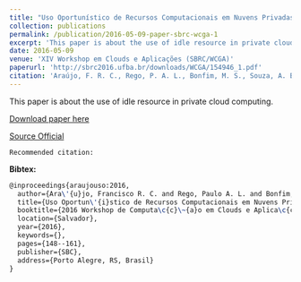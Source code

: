 ```yaml
---
title: "Uso Oportunístico de Recursos Computacionais em Nuvens Privadas"
collection: publications
permalink: /publication/2016-05-09-paper-sbrc-wcga-1
excerpt: 'This paper is about the use of idle resource in private cloud computing.'
date: 2016-05-09
venue: 'XIV Workshop em Clouds e Aplicações (SBRC/WCGA)'
paperurl: 'http://sbrc2016.ufba.br/downloads/WCGA/154946_1.pdf'
citation: 'Araújo, F. R. C., Rego, P. A. L., Bonfim, M. S., Souza, A. B. De, & Souza, J. N. De. (2016). &quot;Uso Oportunístico de Recursos Computacionais em Nuvens Privadas.&quot; <i>In XIV Workshop em Clouds e Aplicações (SBRC/WCGA)</i>. (pp. 148--161). Salvador, BA: SBC.'
---
```

This paper is about the use of idle resource in private cloud computing.

[Download paper here](https://renato2012.github.io/files/2016-sbrc-wcga-1.pdf)

[Source Official](http://sbrc2016.ufba.br/downloads/WCGA/154946_1.pdf)

`Recommended citation:`

**Bibtex:**

```tex
@inproceedings{araujouso:2016,
  author={Ara\'{u}jo, Francisco R. C. and Rego, Paulo A. L. and Bonfim, Michel S and de Souza, Alisson B and de Souza, Jos\'{e} N},
  title={Uso Oportun\'{i}stico de Recursos Computacionais em Nuvens Privadas},
  booktitle={2016 Workshop de Computa\c{c}\~{a}o em Clouds e Aplica\c{c}\'{o}es (SBRC/WCGA)},
  location={Salvador},
  year={2016},
  keywords={},
  pages={148--161},
  publisher={SBC},
  address={Porto Alegre, RS, Brasil}
}
```
